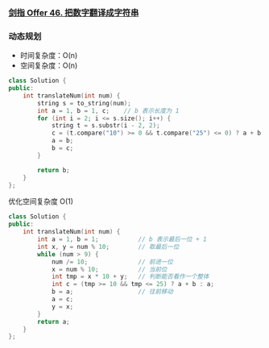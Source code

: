 ### [剑指 Offer 46. 把数字翻译成字符串](https://leetcode-cn.com/problems/ba-shu-zi-fan-yi-cheng-zi-fu-chuan-lcof/)

### 动态规划

- 时间复杂度：O(n)
- 空间复杂度：O(n)

```c++
class Solution {
public:
    int translateNum(int num) {
        string s = to_string(num);
        int a = 1, b = 1, c;    // b 表示长度为 1
        for (int i = 2; i <= s.size(); i++) {
            string t = s.substr(i - 2, 2);
            c = (t.compare("10") >= 0 && t.compare("25") <= 0) ? a + b : b;
            a = b;
            b = c;
        }

        return b;
    }
};
```

优化空间复杂度 O(1)

```c++
class Solution {
public:
    int translateNum(int num) {
        int a = 1, b = 1;           // b 表示最后一位 + 1
        int x, y = num % 10;        // 取最后一位
        while (num > 9) {
            num /= 10;              // 前进一位
            x = num % 10;           // 当前位
            int tmp = x * 10 + y;   // 判断能否看作一个整体
            int c = (tmp >= 10 && tmp <= 25) ? a + b : a;
            b = a;                  // 往前移动
            a = c;
            y = x; 
        }
        return a;
    }
};
```
